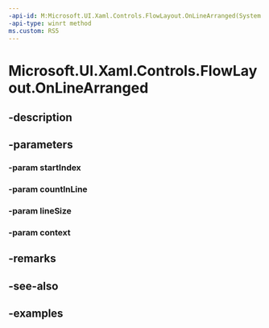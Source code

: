 ```yaml
---
-api-id: M:Microsoft.UI.Xaml.Controls.FlowLayout.OnLineArranged(System.Int32,System.Int32,System.Double,Microsoft.UI.Xaml.Controls.LayoutContext)
-api-type: winrt method
ms.custom: RS5
---
```


<!-- Method syntax.
virtual protected void FlowLayout.OnLineArranged(Int32 startIndex, Int32 countInLine, Double lineSize, LayoutContext context)
-->

# Microsoft.UI.Xaml.Controls.FlowLayout.OnLineArranged

## -description

## -parameters
### -param startIndex

### -param countInLine

### -param lineSize

### -param context

## -remarks

## -see-also

## -examples

